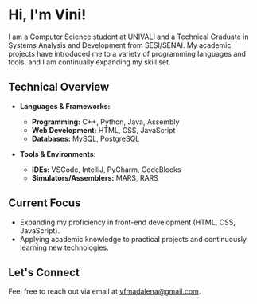 # Hi, I'm Vini!

I am a Computer Science student at UNIVALI and a Technical Graduate in Systems Analysis and Development from SESI/SENAI. My academic projects have introduced me to a variety of programming languages and tools, and I am continually expanding my skill set.

## Technical Overview

- **Languages & Frameworks:**  
  - **Programming:** C++, Python, Java, Assembly  
  - **Web Development:** HTML, CSS, JavaScript  
  - **Databases:** MySQL, PostgreSQL

- **Tools & Environments:**  
  - **IDEs:** VSCode, IntelliJ, PyCharm, CodeBlocks  
  - **Simulators/Assemblers:** MARS, RARS

## Current Focus

- Expanding my proficiency in front-end development (HTML, CSS, JavaScript).
- Applying academic knowledge to practical projects and continuously learning new technologies.

## Let's Connect

Feel free to reach out via email at [vfmadalena@gmail.com](mailto:vfmadalena@gmail.com).
